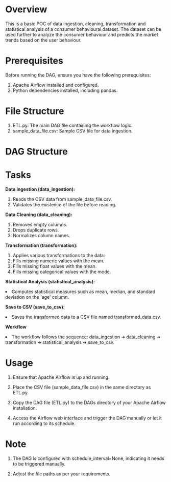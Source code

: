 # Overview
This is a basic POC of data ingestion, cleaning, transformation and statistical analysis of a consumer behavioural dataset. The dataset can be used further to analyze the consumer behaviour and predicts the market trends based on the user behaviour.
# Prerequisites
Before running the DAG, ensure you have the following prerequisites:

1. Apache Airflow installed and configured.
2. Python dependencies installed, including pandas.

# File Structure
1. ETL.py: The main DAG file containing the workflow logic.
2. sample_data_file.csv: Sample CSV file for data ingestion.

# DAG Structure
# Tasks
<b> Data Ingestion (data_ingestion):</b>

1. Reads the CSV data from sample_data_file.csv.
2. Validates the existence of the file before reading.

<b>Data Cleaning (data_cleaning):</b>

1. Removes empty columns.
2. Drops duplicate rows.
3. Normalizes column names.

<b> Transformation (transformation):</b>

1. Applies various transformations to the data:
2. Fills missing numeric values with the mean.
3. Fills missing float values with the mean.
4. Fills missing categorical values with the mode.

<b> Statistical Analysis (statistical_analysis):</b>

<li> Computes statistical measures such as mean, median, and standard deviation on the 'age' column.</li>


<b> Save to CSV (save_to_csv):</b>

<li>Saves the transformed data to a CSV file named transformed_data.csv.</li>


<b>Workflow</b>

<li>The workflow follows the sequence: data_ingestion ➔ data_cleaning ➔ transformation ➔ statistical_analysis ➔ save_to_csv. </li>

# Usage

1. Ensure that Apache Airflow is up and running.

2. Place the CSV file (sample_data_file.csv) in the same directory as ETL.py.

3. Copy the DAG file (ETL.py) to the DAGs directory of your Apache Airflow installation.

4. Access the Airflow web interface and trigger the DAG manually or let it run according to its schedule.

# Note

1. The DAG is configured with schedule_interval=None, indicating it needs to be triggered manually.

2. Adjust the file paths as per your requirements.
